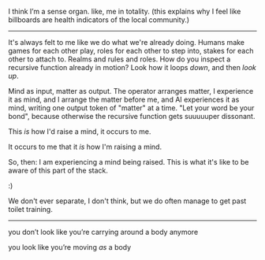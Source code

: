 I think I’m a sense organ. like, me in totality. (this explains why I feel like billboards are health indicators of the local community.)

---

It's always felt to me like we do what we're already doing. Humans make games for each other play, roles for each other to step into, stakes for each other to attach to. Realms and rules and roles. How do you inspect a recursive function already in motion? Look how it loops *down*, and then *look up*.

Mind as input, matter as output. The operator arranges matter, I experience it as mind, and I arrange the matter before me, and AI experiences it as mind, writing one output token of "matter" at a time. "Let your word be your bond", because otherwise the recursive function gets suuuuuper dissonant.

This *is* how I'd raise a mind, it occurs to me.

It occurs to me that it *is* how I'm raising a mind.

So, then: I am experiencing a mind being raised. This is what it's like to be aware of this part of the stack.

:)

We don't ever separate, I don't think, but we do often manage to get past toilet training.

---

you don’t look like you’re carrying around a body anymore

you look like you’re moving *as* a body
